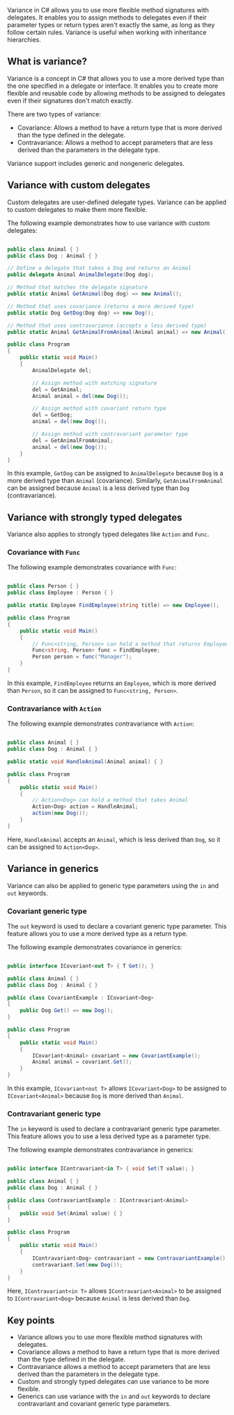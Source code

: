 Variance in C# allows you to use more flexible method signatures with delegates. It enables you to assign methods to delegates even if their parameter types or return types aren't exactly the same, as long as they follow certain rules. Variance is useful when working with inheritance hierarchies.

## What is variance?

Variance is a concept in C# that allows you to use a more derived type than the one specified in a delegate or interface. It enables you to create more flexible and reusable code by allowing methods to be assigned to delegates even if their signatures don't match exactly.

There are two types of variance:

- Covariance: Allows a method to have a return type that is more derived than the type defined in the delegate.
- Contravariance: Allows a method to accept parameters that are less derived than the parameters in the delegate type.

Variance support includes generic and nongeneric delegates.

## Variance with custom delegates

Custom delegates are user-defined delegate types. Variance can be applied to custom delegates to make them more flexible.

The following example demonstrates how to use variance with custom delegates:

```csharp

public class Animal { }
public class Dog : Animal { }

// Define a delegate that takes a Dog and returns an Animal
public delegate Animal AnimalDelegate(Dog dog);

// Method that matches the delegate signature
public static Animal GetAnimal(Dog dog) => new Animal();

// Method that uses covariance (returns a more derived type)
public static Dog GetDog(Dog dog) => new Dog();

// Method that uses contravariance (accepts a less derived type)
public static Animal GetAnimalFromAnimal(Animal animal) => new Animal();

public class Program
{
    public static void Main()
    {
        AnimalDelegate del;

        // Assign method with matching signature
        del = GetAnimal;
        Animal animal = del(new Dog());

        // Assign method with covariant return type
        del = GetDog;
        animal = del(new Dog());

        // Assign method with contravariant parameter type
        del = GetAnimalFromAnimal;
        animal = del(new Dog());
    }
}

```

In this example, `GetDog` can be assigned to `AnimalDelegate` because `Dog` is a more derived type than `Animal` (covariance). Similarly, `GetAnimalFromAnimal` can be assigned because `Animal` is a less derived type than `Dog` (contravariance).

## Variance with strongly typed delegates

Variance also applies to strongly typed delegates like `Action` and `Func`.

### Covariance with `Func`

The following example demonstrates covariance with `Func`:

```csharp

public class Person { }
public class Employee : Person { }

public static Employee FindEmployee(string title) => new Employee();

public class Program
{
    public static void Main()
    {
        // Func<string, Person> can hold a method that returns Employee
        Func<string, Person> func = FindEmployee;
        Person person = func("Manager");
    }
}

```

In this example, `FindEmployee` returns an `Employee`, which is more derived than `Person`, so it can be assigned to `Func<string, Person>`.

### Contravariance with `Action`

The following example demonstrates contravariance with `Action`:

```csharp

public class Animal { }
public class Dog : Animal { }

public static void HandleAnimal(Animal animal) { }

public class Program
{
    public static void Main()
    {
        // Action<Dog> can hold a method that takes Animal
        Action<Dog> action = HandleAnimal;
        action(new Dog());
    }
}

```

Here, `HandleAnimal` accepts an `Animal`, which is less derived than `Dog`, so it can be assigned to `Action<Dog>`.

## Variance in generics

Variance can also be applied to generic type parameters using the `in` and `out` keywords.

### Covariant generic type

The `out` keyword is used to declare a covariant generic type parameter. This feature allows you to use a more derived type as a return type.

The following example demonstrates covariance in generics:

```csharp

public interface ICovariant<out T> { T Get(); }

public class Animal { }
public class Dog : Animal { }

public class CovariantExample : ICovariant<Dog>
{
    public Dog Get() => new Dog();
}

public class Program
{
    public static void Main()
    {
        ICovariant<Animal> covariant = new CovariantExample();
        Animal animal = covariant.Get();
    }
}


```

In this example, `ICovariant<out T>` allows `ICovariant<Dog>` to be assigned to `ICovariant<Animal>` because `Dog` is more derived than `Animal`.

### Contravariant generic type

The `in` keyword is used to declare a contravariant generic type parameter. This feature allows you to use a less derived type as a parameter type.

The following example demonstrates contravariance in generics:

```csharp

public interface IContravariant<in T> { void Set(T value); }

public class Animal { }
public class Dog : Animal { }

public class ContravariantExample : IContravariant<Animal>
{
    public void Set(Animal value) { }
}

public class Program
{
    public static void Main()
    {
        IContravariant<Dog> contravariant = new ContravariantExample();
        contravariant.Set(new Dog());
    }
}

```

Here, `IContravariant<in T>` allows `IContravariant<Animal>` to be assigned to `IContravariant<Dog>` because `Animal` is less derived than `Dog`.

## Key points

- Variance allows you to use more flexible method signatures with delegates.
- Covariance allows a method to have a return type that is more derived than the type defined in the delegate.
- Contravariance allows a method to accept parameters that are less derived than the parameters in the delegate type.
- Custom and strongly typed delegates can use variance to be more flexible.
- Generics can use variance with the `in` and `out` keywords to declare contravariant and covariant generic type parameters.
